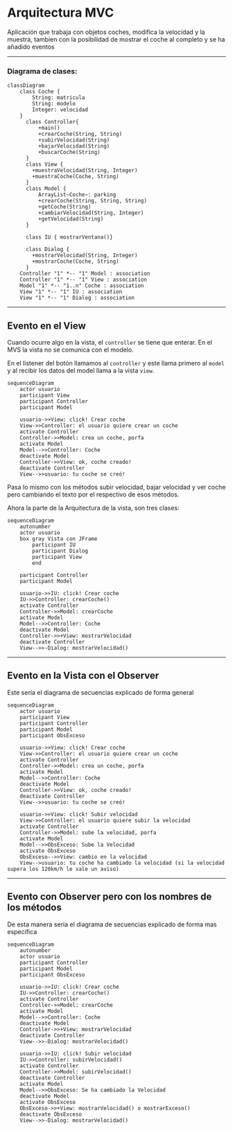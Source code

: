 # Arquitectura MVC

Aplicación que trabaja con objetos coches, modifica la velocidad y la muestra, tambien con la posibilidad de mostrar el coche al completo y 
se ha añadido eventos

---
### Diagrama de clases:

```mermaid
classDiagram
    class Coche {
        String: matricula
        String: modelo
        Integer: velocidad
    }
      class Controller{
          +main()
          +crearCoche(String, String)
          +subirVelocidad(String)
          +bajarVelocidad(String)
          +buscarCoche(String)
      }
      class View {
        +muestraVelocidad(String, Integer) 
        +muestraCoche(Coche, String)
      }
      class Model {
          ArrayList~Coche~: parking
          +crearCoche(String, String, String)
          +getCoche(String)
          +cambiarVelocidad(String, Integer)
          +getVelocidad(String)
      }
      
      class IU { mostrarVentana()}
      
      class Dialog { 
        +mostrarVelocidad(String, Integer) 
        +mostrarCoche(Coche, String)  
      }
    Controller "1" *-- "1" Model : association
    Controller "1" *-- "1" View : association
    Model "1" *-- "1..n" Coche : association
    View "1" *-- "1" IU : association
    View "1" *-- "1" Dialog : association
```

---

## Evento en el View

Cuando ocurre algo en la vista, el `controller` se tiene que enterar.
En el MVS la vista no se comunica con el modelo.

En el listener del botón llamamos al `controller` y este llama primero al `model` y al recibir los datos del model llama a la vista `view`.


```mermaid
sequenceDiagram
    actor usuario
    participant View
    participant Controller
    participant Model
    
    usuario->>View: click! Crear coche
    View->>Controller: el usuario quiere crear un coche
    activate Controller
    Controller->>Model: crea un coche, porfa
    activate Model
    Model-->>Controller: Coche
    deactivate Model
    Controller->>View: ok, coche creado!
    deactivate Controller
    View-->>usuario: tu coche se creó!
```
Pasa lo mismo con los métodos subir velocidad, bajar velocidad y ver coche pero cambiando el texto por el respectivo de esos métodos.

Ahora la parte de la Arquitectura de la vista, son tres clases:

```mermaid
sequenceDiagram
    autonumber
    actor usuario
    box gray Vista con JFrame
        participant IU
        participant Dialog
        participant View
        end
        
    participant Controller
    participant Model

    usuario->>IU: click! Crear coche
    IU->>Controller: crearCoche()
    activate Controller
    Controller->>Model: crearCoche
    activate Model
    Model-->>Controller: Coche
    deactivate Model
    Controller->>+View: mostrarVelocidad
    deactivate Controller
    View-->>-Dialog: mostrarVelocidad()
```
---
## Evento en la Vista con el Observer
Este sería el diagrama de secuencias explicado de forma general
```mermaid
sequenceDiagram
    actor usuario
    participant View
    participant Controller
    participant Model
    participant ObsExceso
    
    usuario->>View: click! Crear coche
    View->>Controller: el usuario quiere crear un coche
    activate Controller
    Controller->>Model: crea un coche, porfa
    activate Model
    Model-->>Controller: Coche
    deactivate Model
    Controller->>View: ok, coche creado!
    deactivate Controller
    View-->>usuario: tu coche se creó!
    
    usuario->>View: click! Subir velocidad
    View->>Controller: el usuario quiere subir la velocidad
    activate Controller
    Controller->>Model: sube la velocidad, porfa
    activate Model
    Model-->>ObsExceso: Sube la Velocidad
    activate ObsExceso
    ObsExceso-->>View: cambio en la velocidad
    View-->usuario: tu coche ha cambiado la velocidad (si la velocidad supera los 120km/h le sale un aviso)
```

---
## Evento con Observer pero con los nombres de los métodos
De esta manera sería el diagrama de secuencias explicado de forma mas específica
```mermaid
sequenceDiagram
    autonumber
    actor usuario        
    participant Controller
    participant Model
    participant ObsExceso

    usuario->>IU: click! Crear coche
    IU->>Controller: crearCoche()
    activate Controller
    Controller->>Model: crearCoche
    activate Model
    Model-->>Controller: Coche
    deactivate Model
    Controller->>+View: mostrarVelocidad
    deactivate Controller
    View-->>-Dialog: mostrarVelocidad()
    
    usuario->>IU: click! Subir velocidad
    IU->>Controller: subirVelocidad()
    activate Controller
    Controller->>Model: subirVelocidad()
    deactivate Controller
    activate Model
    Model-->>ObsExceso: Se ha cambiado la Velocidad
    deactivate Model
    activate ObsExceso
    ObsExceso->>+View: mostrarVelocidad() o mostrarExceso()
    deactivate ObsExceso
    View-->>-Dialog: mostrarVelocidad()
```

